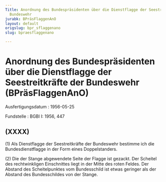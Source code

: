 ```yaml
---
Title: Anordnung des Bundespräsidenten über die Dienstflagge der Seestreitkräfte der
  Bundeswehr
jurabk: BPräsFlaggenAnO
layout: default
origslug: bpr_sflaggenano
slug: bpraesflaggenano

---
```


# Anordnung des Bundespräsidenten über die Dienstflagge der Seestreitkräfte der Bundeswehr (BPräsFlaggenAnO)

Ausfertigungsdatum
:   1956-05-25

Fundstelle
:   BGBl I: 1956, 447



## (XXXX)

(1) Als Dienstflagge der Seestreitkräfte der Bundeswehr bestimme ich die Bundesdienstflagge in der Form eines Doppelstanders.

(2) Die der Stange abgewendete Seite der Flagge ist gezackt. Der Scheitel des rechtwinkligen Einschnittes liegt in der Mitte des roten Feldes. Der Abstand des Scheitelpunktes vom Bundesschild ist etwas geringer als der Abstand des Bundesschildes von der Stange.

